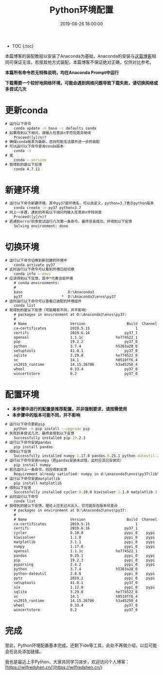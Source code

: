 ﻿---
layout: post
title: Python环境配置
date: 2019-08-26 18:00:00
tags: Environment Python
categories: install-Python
excerpt: Why not have a try?
---

* TOC
{:toc}

本篇博客的装配教程以安装了Anaconda为基础，Anaconda的安装与[这篇博客](https://wilfredshen.cn/blog/2019/08/26/Install-Anaconda/)相同可保证无误，若按其他方式装配，本篇博客不保证绝对正确，仅供对比参考。

**本篇所有命令若无特殊说明，均在Anaconda Prompt中运行**

**下载需要一个较好地网络环境，可能会遇到网络问题导致下载失败，请切换网络或多尝试几次**

# 更新conda

```cmd
# 运行以下命令
	conda update -n base -c defaults conda
# 如果得到以下询问，请输入任意非n字符同意并继续
	Proceed([y]/n)?
# 确保conda版本为最新，否则可能无法展开进一步的装配
# 可以运行以下命令查询conda版本
	conda -V
# 或
	conda --version
# 我得到的是以下反馈
	conda 4.7.11
```

# 新建环境

```cmd
# 运行以下命令新建环境，其中py37是环境名，可以自定义，python=3.7表示python版本
	conda create -n py37 python=3.7
# 同上一步骤，遇到的所有以下询问均输入任意非n字符同意
	Proceed([y]/n)?
# 若遇到error则多尝试运行几次第一条命令，最终总会成功，并得到以下反馈
	Solving environment: done
```

# 切换环境

```cmd
# 运行以下命令切换到新创建的环境中
	conda activate py37
# 此时运行以下命令可以看到环境已经切换
	conda info --envs
# 应该得到以下反馈，其中*代表当前环境
	# conda environments:
	#
	base                     D:\Anaconda3
	py37                  *  D:\Anaconda3\envs\py37
# 这时运行以下命令可以查看已装配的环境组件
	conda list
# 我得到的是以下反馈（可能略有不同，并不影响）
	# packages in environment at D:\Anaconda3\envs\py37:
	#
	# Name                    Version                   Build  Channel
	ca-certificates           2019.5.15                     1
	certifi                   2019.6.16                py37_1
	openssl                   1.1.1c               he774522_1
	pip                       19.2.2                   py37_0
	python                    3.7.4                h5263a28_0
	setuptools                41.0.1                   py37_0
	sqlite                    3.29.0               he774522_0
	vc                        14.1                 h0510ff6_4
	vs2015_runtime            14.15.26706          h3a45250_4
	wheel                     0.33.4                   py37_0
	wincertstore              0.2                      py37_0
```

# 配置环境

- **本步骤中进行的配置是推荐配置，并非强制要求，请按需使用**
-  **本步骤中的版本可能不同，并不影响**

```cmd
# 运行以下命令更新pip
	python -m pip install --upgrade pip
# 失败则多尝试几次，最终会得到以下反馈
	Successfully installed pip-19.2.3
# 运行以下命令安装pandas
	pip install pandas
# 得到以下反馈
	Successfully installed numpy-1.17.0 pandas-0.25.1 python-dateutil-2.8.0 pytz-2019.2 six-1.12.0
# 运行以下命令安装numpy（若pandas安装未出错，此时应该已安装完）
	pip install numpy
# 若已运行上一条命令，则应得到反馈
	Requirement already satisfied: numpy in d:\anaconda3\envs\py37\lib\site-packages (1.17.0)
# 运行以下命令安装matplotlib
	pip install matplotlib
# 得到以下反馈
	Successfully installed cycler-0.10.0 kiwisolver-1.1.0 matplotlib-3.1.1 pyparsing-2.4.2
# 此时运行以下命令
	conda list
# 我得到的是以下反馈，理论上应无过大出入，仅可能存在版本号差异
	# packages in environment at D:\Anaconda3\envs\py37:
	#
	# Name                    Version                   Build  Channel
	ca-certificates           2019.5.15                     1
	certifi                   2019.6.16                py37_1
	cycler                    0.10.0                   pypi_0    pypi
	kiwisolver                1.1.0                    pypi_0    pypi
	matplotlib                3.1.1                    pypi_0    pypi
	numpy                     1.17.0                   pypi_0    pypi
	openssl                   1.1.1c               he774522_1
	pandas                    0.25.1                   pypi_0    pypi
	pip                       19.2.3                   pypi_0    pypi
	pyparsing                 2.4.2                    pypi_0    pypi
	python                    3.7.4                h5263a28_0
	python-dateutil           2.8.0                    pypi_0    pypi
	pytz                      2019.2                   pypi_0    pypi
	setuptools                41.0.1                   py37_0
	six                       1.12.0                   pypi_0    pypi
	sqlite                    3.29.0               he774522_0
	vc                        14.1                 h0510ff6_4
	vs2015_runtime            14.15.26706          h3a45250_4
	wheel                     0.33.4                   py37_0
	wincertstore              0.2                      py37_0
```

# 完成

至此，Python环境配置基本完成，还剩下ide等工具，此处不再做介绍，以后可能会在此处添加链接。

我也是最近上手Python，大家共同学习进步，欢迎访问个人博客：[https://wilfredshen.cn/](https://wilfredshen.cn/)
